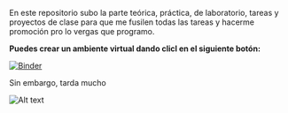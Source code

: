 En este repositorio subo la parte teórica, práctica, de laboratorio, tareas y proyectos de clase para que me fusilen todas las tareas y hacerme promoción pro lo vergas que programo.

**Puedes crear un ambiente virtual dando clicl en el siguiente botón:**

[![Binder](https://mybinder.org/badge_logo.svg)](https://mybinder.org/v2/gh/PhysTony/ICD_CIDE/main)


Sin embargo, tarda mucho

<img alt="Alt text" src="loading.png">